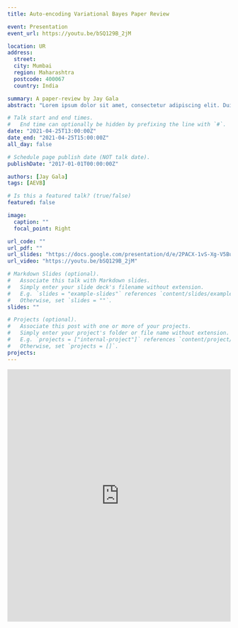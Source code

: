 ```yaml
---
title: Auto-encoding Variational Bayes Paper Review

event: Presentation
event_url: https://youtu.be/bSQ129B_2jM

location: UR
address:
  street: 
  city: Mumbai
  region: Maharashtra
  postcode: 400067
  country: India

summary: A paper-review by Jay Gala
abstract: "Lorem ipsum dolor sit amet, consectetur adipiscing elit. Duis posuere tellusac convallis placerat. Proin tincidunt magna sed ex sollicitudin condimentum. Sed ac faucibus dolor, scelerisque sollicitudin nisi. Cras purus urna, suscipit quis sapien eu, pulvinar tempor diam."

# Talk start and end times.
#   End time can optionally be hidden by prefixing the line with `#`.
date: "2021-04-25T13:00:00Z"
date_end: "2021-04-25T15:00:00Z"
all_day: false

# Schedule page publish date (NOT talk date).
publishDate: "2017-01-01T00:00:00Z"

authors: [Jay Gala]
tags: [AEVB]

# Is this a featured talk? (true/false)
featured: false

image:
  caption: ""
  focal_point: Right

url_code: ""
url_pdf: ""
url_slides: "https://docs.google.com/presentation/d/e/2PACX-1vS-Xg-V5BuWhwGky-SUWIDZh36Chbu2Vv1k14REPmtJOYuNQNUnqr1lg3u6BXEoPNg0G2bZn6OlwuQD/pub?start=false&loop=false&delayms=3000"
url_video: "https://youtu.be/bSQ129B_2jM"

# Markdown Slides (optional).
#   Associate this talk with Markdown slides.
#   Simply enter your slide deck's filename without extension.
#   E.g. `slides = "example-slides"` references `content/slides/example-slides.md`.
#   Otherwise, set `slides = ""`.
slides: ""

# Projects (optional).
#   Associate this post with one or more of your projects.
#   Simply enter your project's folder or file name without extension.
#   E.g. `projects = ["internal-project"]` references `content/project/deep-learning/index.md`.
#   Otherwise, set `projects = []`.
projects:
---
```


<iframe src="https://docs.google.com/presentation/d/e/2PACX-1vS-Xg-V5BuWhwGky-SUWIDZh36Chbu2Vv1k14REPmtJOYuNQNUnqr1lg3u6BXEoPNg0G2bZn6OlwuQD/embed?start=true&loop=true&delayms=5000" frameborder="0" width="100%" height="569" allowfullscreen="true" mozallowfullscreen="true" webkitallowfullscreen="true"></iframe>

